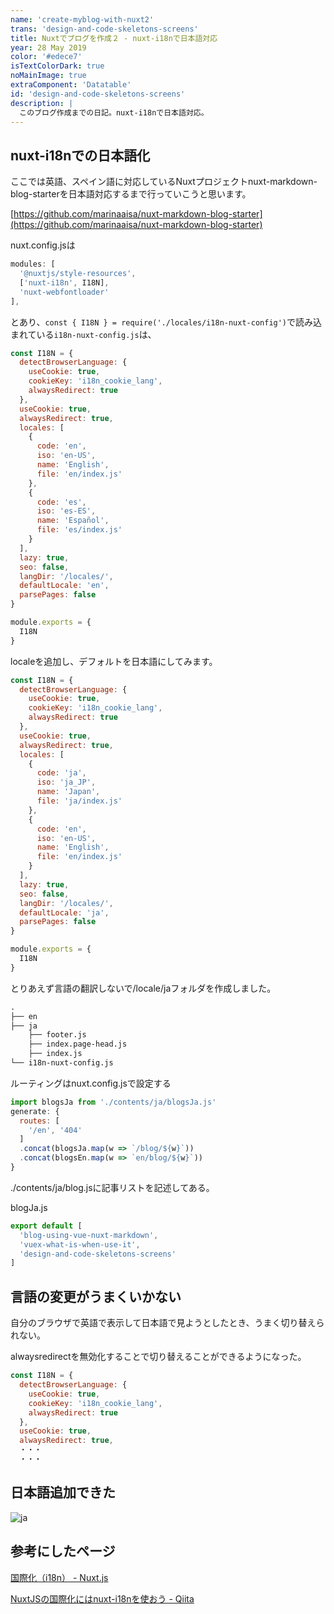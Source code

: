 ```yaml
---
name: 'create-myblog-with-nuxt2'
trans: 'design-and-code-skeletons-screens'
title: Nuxtでブログを作成２ - nuxt-i18nで日本語対応
year: 28 May 2019
color: '#edece7'
isTextColorDark: true
noMainImage: true
extraComponent: 'Datatable'
id: 'design-and-code-skeletons-screens'
description: |
  このブログ作成までの日記。nuxt-i18nで日本語対応。
---
```


## nuxt-i18nでの日本語化

ここでは英語、スペイン語に対応しているNuxtプロジェクトnuxt-markdown-blog-starterを日本語対応するまで行っていこうと思います。

[https://github.com/marinaaisa/nuxt-markdown-blog-starter](https://github.com/marinaaisa/nuxt-markdown-blog-starter)

nuxt.config.jsは

```javascript
modules: [  
  '@nuxtjs/style-resources',
  ['nuxt-i18n', I18N],
  'nuxt-webfontloader'
],
```

とあり、`const { I18N } = require('./locales/i18n-nuxt-config')`で読み込まれている`i18n-nuxt-config.js`は、

```javascript
const I18N = {
  detectBrowserLanguage: {
    useCookie: true,
    cookieKey: 'i18n_cookie_lang',
    alwaysRedirect: true
  },
  useCookie: true,
  alwaysRedirect: true,
  locales: [
    {
      code: 'en',
      iso: 'en-US',
      name: 'English',
      file: 'en/index.js'
    },
    {
      code: 'es',
      iso: 'es-ES',
      name: 'Español',
      file: 'es/index.js'
    }
  ],
  lazy: true,
  seo: false,
  langDir: '/locales/',
  defaultLocale: 'en',
  parsePages: false
}

module.exports = {
  I18N
}
```

localeを追加し、デフォルトを日本語にしてみます。

```javascript
const I18N = {
  detectBrowserLanguage: {
    useCookie: true,
    cookieKey: 'i18n_cookie_lang',
    alwaysRedirect: true
  },
  useCookie: true,
  alwaysRedirect: true,
  locales: [
    {
      code: 'ja',
      iso: 'ja_JP',
      name: 'Japan',
      file: 'ja/index.js'
    },
    {
      code: 'en',
      iso: 'en-US',
      name: 'English',
      file: 'en/index.js'
    }
  ],
  lazy: true,
  seo: false,
  langDir: '/locales/',
  defaultLocale: 'ja',
  parsePages: false
}

module.exports = {
  I18N
}

```

とりあえず言語の翻訳しないで/locale/jaフォルダを作成しました。

```txt
.
├── en
├── ja
    ├── footer.js
    ├── index.page-head.js
    ├── index.js
└── i18n-nuxt-config.js
```

ルーティングはnuxt.config.jsで設定する

```javascript
import blogsJa from './contents/ja/blogsJa.js'
generate: {
  routes: [
    '/en', '404'
  ]
  .concat(blogsJa.map(w => `/blog/${w}`))
  .concat(blogsEn.map(w => `en/blog/${w}`))
}
```

./contents/ja/blog.jsに記事リストを記述してある。

blogJa.js

```javascript
export default [
  'blog-using-vue-nuxt-markdown',
  'vuex-what-is-when-use-it',
  'design-and-code-skeletons-screens'
]
```

## 言語の変更がうまくいかない

自分のブラウザで英語で表示して日本語で見ようとしたとき、うまく切り替えられない。

alwaysredirectを無効化することで切り替えることができるようになった。

```javascript
const I18N = {
  detectBrowserLanguage: {
    useCookie: true,
    cookieKey: 'i18n_cookie_lang',
    alwaysRedirect: true
  },
  useCookie: true,
  alwaysRedirect: true,
  ・・・
  ・・・
```

## 日本語追加できた

![ja](https://i.imgur.com/kufv2wO.png)

## 参考にしたページ

[国際化（i18n） - Nuxt.js](https://ja.nuxtjs.org/examples/i18n/)

[NuxtJSの国際化にはnuxt-i18nを使おう - Qiita](https://qiita.com/wildmouse/items/d08a6bf464ac3696c7b2)